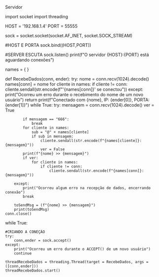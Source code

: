 Servidor 

import socket
import threading

HOST = '192.168.1.4'
PORT = 55555

sock = socket.socket(socket.AF_INET, socket.SOCK_STREAM)

#HOST E PORTA
sock.bind((HOST,PORT))

#SERVER ESCUTA
sock.listen()
print(f"O servidor {HOST}:{PORT} está aguardando conexões")


names = {
    }

def RecebeDados(conn, ender):
    try:
        nome = conn.recv(1024).decode()
        names[conn] = nome
        for cliente in names:
                if cliente != conn:
                    cliente.sendall(str.encode(f"'{names[conn]}' se conectou"))
    except:
        print("Ocorreu um erro durante o recebimento do nome de um novo usuário")
        return
    print(f"Conectado com {nome}, IP: {ender[0]}, PORTA: {ender[1]}")
    while True:
        try:
            mensagem = conn.recv(1024).decode()
            ver = True

            if mensagem == "666":
                break
            for cliente in names:
                sub = "@" + names[cliente]
                if sub in mensagem:
                    cliente.sendall(str.encode(f"{names[cliente]}: {mensagem}"))
                    ver = False
            print(f"{nome} >> {mensagem}")
            if ver:
                for cliente in names:
                    if cliente != conn:
                        cliente.sendall(str.encode(f"{names[conn]}: {mensagem}"))
            
        except:
            print("Ocorreu algum erro na recepção de dados, encerrando conexão")
            break
        
        toSendMsg = (f"{nome} >> {mensagem}")
        print(toSendMsg)
    conn.close()
    
while True:

    #CRIANDO A CONEÇÃO
    try:
        conn,ender = sock.accept()
    except:
        print("Ocorreu um erro durante o ACCEPT() de um novo usuário")
        continue
    
    threadRecebeDados = threading.Thread(target = RecebeDados, args = ([conn,ender]))
    threadRecebeDados.start()
 

